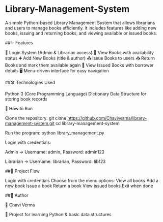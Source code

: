 # Library-Management-System

A simple Python-based Library Management System that allows librarians and users to manage books efficiently. It includes features like adding new books, issuing and returning books, and viewing available or issued books.


##✨ Features

🔐 Login System (Admin & Librarian access)
📖 View Books with availability status
➕ Add New Books (title & author)
📤 Issue Books to users
📥 Return Books and mark them available again
📝 View Issued Books with borrower details
🖥️ Menu-driven interface for easy navigation

##🛠️ Technologies Used


Python 3 (Core Programming Language)
Dictionary Data Structure for storing book records


🚀 How to Run

Clone the repository:
git clone https://github.com/Chaviverma/library-management-system.git
cd library-management-system


Run the program:
python library_management.py


Login with credentials:

Admin → Username: admin, Password: admin123

Librarian → Username: librarian, Password: lib123


##📌 Project Flow

Login with credentials
Choose from the menu options:
View all books
Add a new book
Issue a book
Return a book
View issued books
Exit when done

##📝 Author

👤 Chavi Verma

📌 Project for learning Python & basic data structures
